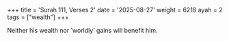 +++
title = 'Surah 111, Verses 2'
date = '2025-08-27'
weight = 6218
ayah = 2
tags = ["wealth"]
+++

Neither his wealth nor ˹worldly˺ gains will benefit him.